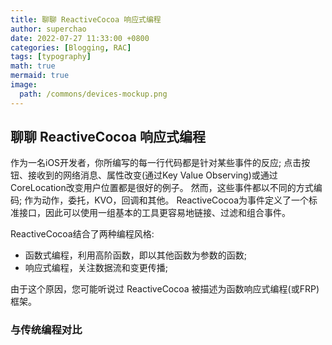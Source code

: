 ```yaml
---
title: 聊聊 ReactiveCocoa 响应式编程
author: superchao
date: 2022-07-27 11:33:00 +0800
categories: [Blogging, RAC]
tags: [typography]
math: true
mermaid: true
image:
  path: /commons/devices-mockup.png
---
```


## 聊聊 ReactiveCocoa 响应式编程

作为一名iOS开发者，你所编写的每一行代码都是针对某些事件的反应; 点击按钮、接收到的网络消息、属性改变(通过Key Value Observing)或通过CoreLocation改变用户位置都是很好的例子。 然而，这些事件都以不同的方式编码; 作为动作，委托，KVO，回调和其他。 ReactiveCocoa为事件定义了一个标准接口，因此可以使用一组基本的工具更容易地链接、过滤和组合事件。  

ReactiveCocoa结合了两种编程风格:  
* 函数式编程，利用高阶函数，即以其他函数为参数的函数;
* 响应式编程，关注数据流和变更传播;

由于这个原因，您可能听说过 ReactiveCocoa 被描述为函数响应式编程(或FRP)框架。  

### 与传统编程对比
